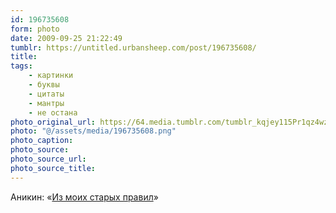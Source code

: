 ```yaml
---
id: 196735608
form: photo
date: 2009-09-25 21:22:49
tumblr: https://untitled.urbansheep.com/post/196735608/
title:
tags:
    - картинки
    - буквы
    - цитаты
    - мантры
    - не остана
photo_original_url: https://64.media.tumblr.com/tumblr_kqjey115Pr1qz4wzio1_500.png
photo: "@/assets/media/196735608.png"
photo_caption:
photo_source:
photo_source_url:
photo_source_title:
---
```


<p>Аникин: «<a href="http://friendfeed.com/anykeen/090bdcf7/1-there-no-failure-only-feedback-2-expect">Из моих старых правил</a>»</p>
